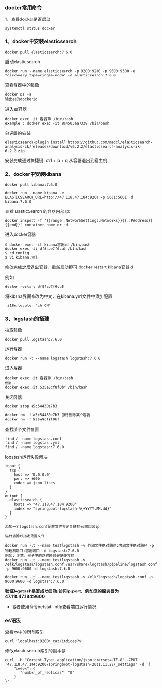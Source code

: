 ### docker常用命令

1、查看docker是否启动

```
systemctl status docker
```

### 1、docker中安装elasticsearch

```
docker pull elasticsearch:7.6.0
```

启动elasticsearch

```
docker run --name elasticsearch -p 9200:9200 -p 9300:9300 -e "discovery.type=single-node" -d elasticsearch:7.6.0
```

查看容器中的镜像

```
docker ps -a
输出es的dockerid

```

进入es容器

```
docker exec -it 容器ID /bin/bash
example : docker exec -it 8a4503aa7339 /bin/bash
```

分词器的安装

```
elasticsearch-plugin install https://github.com/medcl/elasticsearch-analysis-ik/releases/download/v6.2.2/elasticsearch-analysis-ik-6.2.2.zip
```

安装完成通过快捷键: ctrl + p + q 从容器退出到宿主机

### 2、docker中安装kibana

```
docker pull kibana:7.6.0

docker run --name kibana -e ELASTICSEARCH_URL=http://47.118.47.184:9200 -p 5601:5601 -d kibana:7.6.0
```

查看 ElasticSearch 的容器内部 ip:

```
docker inspect -f '{{range .NetworkSettings.Networks}}{{.IPAddress}}{{end}}' container_name_or_id
```

进入docker容器

```
$ docker exec -it kibana容器id /bin/bash
docker exec -it df84ce7f6ca5 /bin/bash
$ cd config
$ vi kibana.yml
```

修改完成之后退出容器，重新启动即可 docker restart kibana容器id

例如

```
docker restart df84ce7f6ca5
```

将kibana界面修改为中文，在kibana.yml文件中添加配置

```
 i18n.locale: "zh-CN"
```

### 3、logstash的搭建

拉取镜像

```
docker pull logstash:7.6.0
```

运行容器

```
docker run -t --name logstash logstash:7.6.0
```

进入容器

```
docker exec -it 容器ID /bin/bash 
例如：
docker exec -it 535e8cf8f0bf /bin/bash 
```

关闭容器

```
docker stop a5c54430e7b3
```

```bash
docker rm -f a5c54430e7b3 强行删除某个容器
docker rm -f 535e8cf8f0bf
```

查找某个文件位置

```
find / -name logstash.conf
find / -name logstash.yml
find / -name logstash:7.6.0
```

logstash运行失败解决

```
input {
  tcp {
    host => "0.0.0.0"
    port => 9600
    codec => json_lines
  }
}
output {
  elasticsearch {
    hosts => "47.118.47.184:9200"
    index => "springboot-logstash-%{+YYYY.MM.dd}"
  }
}
```



```
添加一个logstash.conf配置文件指定关联的es端口及ip

运行容器时指定配置文件

docker run -it --name testlogstash -v 外部文件绝对路径:内部文件绝对路径 -p 物理机端口:容器端口 -d logstash:7.6.0
例如: 注意，例子中的路径映射是随便写的
docker run -it --name testlogstash -v /elk/logstash/logstash.conf:/usr/share/logstash/pipeline/logstash.conf -p 9600:9600 -d logstash:7.6.0

```

```
docker run -it --name testlogstash -v /elk/logstash/logstash.conf -p 9600:9600 -d logstash:7.6.0
```

**验证logstash是否成功启动:访问ip:port，例如我的服务器为47.118.47.184:9600**

* 或者使用命令netstat -ntlp查看端口运行情况

### es语法

查看es中的所有索引

```
curl 'localhost:9200/_cat/indices?v'
```

修改elasticsearch索引的副本数

```
curl  -H "Content-Type: application/json;charset=UTF-8" -XPUT '47.118.47.184:9200/springboot-logstash-2021.11.28/_settings' -d '{
    "index": {
       "number_of_replicas": "0"
    }
}'
```

